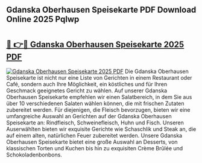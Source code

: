 ## Gdanska Oberhausen Speisekarte PDF Download Online 2025 Pqlwp

# <h2><a href="http://gce9ac.nevu.top/?p=Gdanska+Oberhausen+Speisekarte">🔗 👉🔴 Gdanska Oberhausen Speisekarte 2025 PDF</a></h2>

[![Gdanska Oberhausen Speisekarte 2025 PDF](https://i.imgur.com/dBaPXMq.png)](http://gce9ac.nevu.top/?p=Gdanska+Oberhausen+Speisekarte)
Die Gdanska Oberhausen Speisekarte ist nicht nur eine Liste von Gerichten in einem Restaurant oder Café, sondern auch Ihre Möglichkeit, ein köstliches und für Ihren Geschmack geeignetes Gericht zu wählen. Auf unserer Gdanska Oberhausen Speisekarte empfehlen wir einen Salatbereich, in dem Sie aus über 10 verschiedenen Salaten wählen können, die mit frischen Zutaten zubereitet werden. Für diejenigen, die Fleisch bevorzugen, bieten wir eine umfangreiche Auswahl an Gerichten auf der Gdanska Oberhausen Speisekarte an: Rindfleisch, Schweinefleisch, Huhn und Fisch. Unseren Auserwählten bieten wir exquisite Gerichte wie Schaschlik und Steak an, die auf einem alten, natürlichen Feuer zubereitet werden. Unsere Gdanska Oberhausen Speisekarte bietet eine große Auswahl an Desserts, von klassischen Torten und Kuchen bis hin zu exquisiten Crème Brûlée und Schokoladenbonbons.
